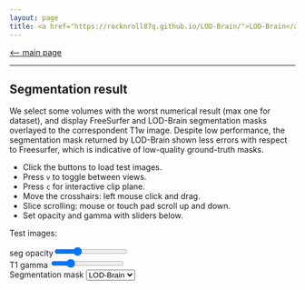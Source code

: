 ```yaml
---
layout: page
title: <a href="https://rocknroll87q.github.io/LOD-Brain/">LOD-Brain</a>
---
```


[<-- main page](https://rocknroll87q.github.io/LOD-Brain/)

<hr>

## Segmentation result

We select some volumes with the worst numerical result (max one for dataset), and display FreeSurfer and LOD-Brain segmentation masks overlayed to the correspondent T1w image. Despite low performance, the segmentation mask returned by LOD-Brain shown less errors with respect to Freesurfer, which is indicative of low-quality ground-truth masks.

* Click the buttons to load test images.
* Press `v` to toggle between views.
* Press `c` for interactive clip plane.
* Move the crosshairs: left mouse click and drag.
* Slice scrolling: mouse or touch pad scroll up and down.
* Set opacity and gamma with sliders below.

<script src="https://unpkg.com/@niivue/niivue@0.29.0/dist/niivue.umd.js"></script>

<section>

</section>

<section>

  <div class="header_showing_results">
	  <p>Test images:</p>
	  <p id="images"></p>
	  
  </div>
  <div class="header_showing_results">
    seg opacity<input type="range" min="1" max="255" value="75" class="slider" id="alphaSlider">
  </div>
  <div class="header_showing_results">
    T1 gamma  <input type="range" min="10" max="400" value="100" class="slider" id="gammaSlider">
  </div>  
<label for="mask_to_show">Segmentation mask</label>
    <select name="contrast" id="dragMode">
      <option value="our">LOD-Brain</option>
      <option value="FS">FreeSurfer</option>
    </select>
    
  <div id="demo1" style="width:1000px; height:1000px;">
    <canvas id="gl1" height=640 width=640>
    </canvas>
  </div>

</section>



<script>
  var maskToShow = document.getElementById("mask_to_show")
  maskToShow.onchange = function() {
    switch(document.getElementById("mask_to_show").value) {
      case "our":
		  let root = './results/'
		  let img_mask = root + imgs[i] + '_pred.nii.gz'		  volumeList1[1].url = img_mask
		  nv1.loadVolumes(volumeList1)
		  nv1.updateGLVolume()
        break
      case "FS":
		  let root = './results/'
		  let img_mask = root + imgs[i] + '_GT.nii.gz'		  volumeList1[1].url = img_mask
		  nv1.loadVolumes(volumeList1)
		  nv1.updateGLVolume()
        break
    }
  }

 var volumeList1 = [
   // first item is background image
     {
       url: "./results/AOMIC_T1w.nii.gz",
       colorMap: "gray",
     },
     {
       url: "./results/AOMIC_pred.nii.gz",
       colorMap: "random",
       opacity: 0.3,
     },
    ] 
  function handleLocationChange(data){
    document.getElementById('location').innerHTML = data.xy
  }
  //var nv1 = new niivue.Niivue({onLocationChange:handleLocationChange})
  nv1.attachTo('gl1')
  nv1.loadVolumes(volumeList1)
  nv1.setHighResolutionCapable(this.checked);
  //nv1.setSliceType(nv1.sliceTypeRender)
  var slider = document.getElementById("alphaSlider");
  slider.oninput = function() {
    nv1.setOpacity (1, this.value / 255);
  }
   var slider2 = document.getElementById("gammaSlider");
	slider2.oninput = function() {
       nv1.setGamma(this.value * 0.01)
	}  
	
	imgs = ["AOMIC", "EDSD", "HCP", "IBSR", "IXI", "MRBrainS", "MindBoggle101", "OASIS3"]
	imgEl = document.getElementById('images')
	for (let i=0; i<imgs.length; i++) {
		let btn = document.createElement("button")
		btn.innerHTML = imgs[i]
		btn.onclick = function() {
		  let root = './results/'
		  let img_t1 = root + imgs[i] + '_T1w.nii.gz'
		  let img_mask = root + imgs[i] + '_pred.nii.gz'		  volumeList1[0].url = img_t1
		  volumeList1[1].url = img_mask
		  nv1.loadVolumes(volumeList1)
		  nv1.updateGLVolume()
	}
	imgEl.appendChild(btn)
	}	
  	async function checkClick(cb) {
	   volumeList1[1].opacity = 0 
		volumeList1[2].opacity = 0.3 
	   nv1.updateGLVolume()
  	}
	
	
</script>

